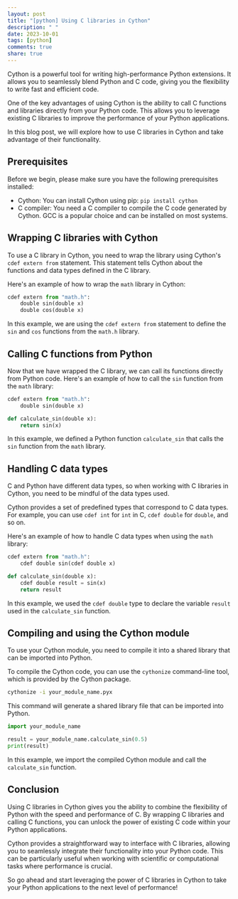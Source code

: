 ```yaml
---
layout: post
title: "[python] Using C libraries in Cython"
description: " "
date: 2023-10-01
tags: [python]
comments: true
share: true
---
```


Cython is a powerful tool for writing high-performance Python extensions. It allows you to seamlessly blend Python and C code, giving you the flexibility to write fast and efficient code.

One of the key advantages of using Cython is the ability to call C functions and libraries directly from your Python code. This allows you to leverage existing C libraries to improve the performance of your Python applications.

In this blog post, we will explore how to use C libraries in Cython and take advantage of their functionality.

## Prerequisites

Before we begin, please make sure you have the following prerequisites installed:

- Cython: You can install Cython using pip: `pip install cython`
- C compiler: You need a C compiler to compile the C code generated by Cython. GCC is a popular choice and can be installed on most systems.

## Wrapping C libraries with Cython

To use a C library in Cython, you need to wrap the library using Cython's `cdef extern from` statement. This statement tells Cython about the functions and data types defined in the C library.

Here's an example of how to wrap the `math` library in Cython:

```python
cdef extern from "math.h":
    double sin(double x)
    double cos(double x)
```

In this example, we are using the `cdef extern from` statement to define the `sin` and `cos` functions from the `math.h` library.

## Calling C functions from Python

Now that we have wrapped the C library, we can call its functions directly from Python code. Here's an example of how to call the `sin` function from the `math` library:

```python
cdef extern from "math.h":
    double sin(double x)

def calculate_sin(double x):
    return sin(x)
```

In this example, we defined a Python function `calculate_sin` that calls the `sin` function from the `math` library.

## Handling C data types

C and Python have different data types, so when working with C libraries in Cython, you need to be mindful of the data types used.

Cython provides a set of predefined types that correspond to C data types. For example, you can use `cdef int` for `int` in C, `cdef double` for `double`, and so on.

Here's an example of how to handle C data types when using the `math` library:

```python
cdef extern from "math.h":
    cdef double sin(cdef double x)

def calculate_sin(double x):
    cdef double result = sin(x)
    return result
```

In this example, we used the `cdef double` type to declare the variable `result` used in the `calculate_sin` function.

## Compiling and using the Cython module

To use your Cython module, you need to compile it into a shared library that can be imported into Python.

To compile the Cython code, you can use the `cythonize` command-line tool, which is provided by the Cython package.

```bash
cythonize -i your_module_name.pyx
```

This command will generate a shared library file that can be imported into Python.

```python
import your_module_name

result = your_module_name.calculate_sin(0.5)
print(result)
```

In this example, we import the compiled Cython module and call the `calculate_sin` function.

## Conclusion

Using C libraries in Cython gives you the ability to combine the flexibility of Python with the speed and performance of C. By wrapping C libraries and calling C functions, you can unlock the power of existing C code within your Python applications.

Cython provides a straightforward way to interface with C libraries, allowing you to seamlessly integrate their functionality into your Python code. This can be particularly useful when working with scientific or computational tasks where performance is crucial.

So go ahead and start leveraging the power of C libraries in Cython to take your Python applications to the next level of performance!